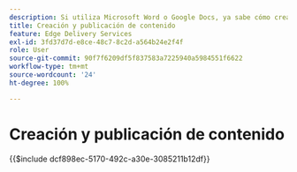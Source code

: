```yaml
---
description: Si utiliza Microsoft Word o Google Docs, ya sabe cómo crear contenido.
title: Creación y publicación de contenido
feature: Edge Delivery Services
exl-id: 3fd37d7d-e8ce-48c7-8c2d-a564b24e2f4f
role: User
source-git-commit: 90f7f6209df5f837583a7225940a5984551f6622
workflow-type: tm+mt
source-wordcount: '24'
ht-degree: 100%

---
```


# Creación y publicación de contenido

{{$include dcf898ec-5170-492c-a30e-3085211b12df}}

